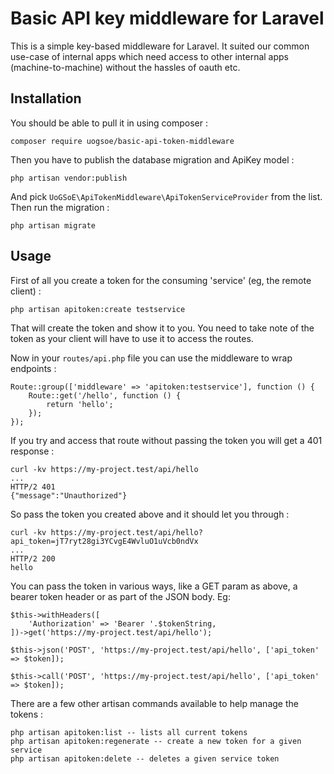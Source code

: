 # Basic API key middleware for Laravel

This is a simple key-based middleware for Laravel.  It suited our common use-case of internal apps which need access to other internal apps (machine-to-machine) without the hassles of oauth etc.

## Installation

You should be able to pull it in using composer :

```
composer require uogsoe/basic-api-token-middleware
```

Then you have to publish the database migration and ApiKey model :
```
php artisan vendor:publish
```
And pick `UoGSoE\ApiTokenMiddleware\ApiTokenServiceProvider` from the list.  Then run the migration :
```
php artisan migrate
```

## Usage

First of all you create a token for the consuming 'service' (eg, the remote client) :
```
php artisan apitoken:create testservice
```
That will create the token and show it to you.  You need to take note of the token as your client will have to use it to access the routes.

Now in your `routes/api.php` file you can use the middleware to wrap endpoints :
```
Route::group(['middleware' => 'apitoken:testservice'], function () {
    Route::get('/hello', function () {
        return 'hello';
    });
});
```

If you try and access that route without passing the token you will get a 401 response :
```
curl -kv https://my-project.test/api/hello
...
HTTP/2 401
{"message":"Unauthorized"}
```
So pass the token you created above and it should let you through :
```
curl -kv https://my-project.test/api/hello?api_token=jT7ryt28gi3YCvgE4WvluO1uVcb0ndVx
...
HTTP/2 200
hello
```

You can pass the token in various ways, like a GET param as above, a bearer token header or as part of the JSON body.  Eg:
```
$this->withHeaders([
    'Authorization' => 'Bearer '.$tokenString,
])->get('https://my-project.test/api/hello');

$this->json('POST', 'https://my-project.test/api/hello', ['api_token' => $token]);

$this->call('POST', 'https://my-project.test/api/hello', ['api_token' => $token]);
```

There are a few other artisan commands available to help manage the tokens :
```
php artisan apitoken:list -- lists all current tokens
php artisan apitoken:regenerate -- create a new token for a given service
php artisan apitoken:delete -- deletes a given service token
```
